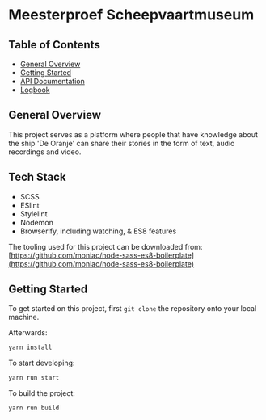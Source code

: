 # Meesterproef Scheepvaartmuseum

## Table of Contents

*   [General Overview](#general-overview)
*   [Getting Started](#getting-started)
*   [API Documentation](/wiki/API)
*	[Logbook](./logbook)

## General Overview

This project serves as a platform where people that have knowledge about the ship 'De Oranje' can share their stories in the form of text, audio recordings and video.

## Tech Stack

*   SCSS
*   ESlint
*   Stylelint
*   Nodemon
*   Browserify, including watching, & ES8 features

The tooling used for this project can be downloaded from:
[https://github.com/moniac/node-sass-es8-boilerplate](https://github.com/moniac/node-sass-es8-boilerplate)

## Getting Started

To get started on this project, first `git clone` the repository onto your local machine.

Afterwards:

```js
yarn install
```

To start developing:

```js
yarn run start
```

To build the project:

```js
yarn run build
```